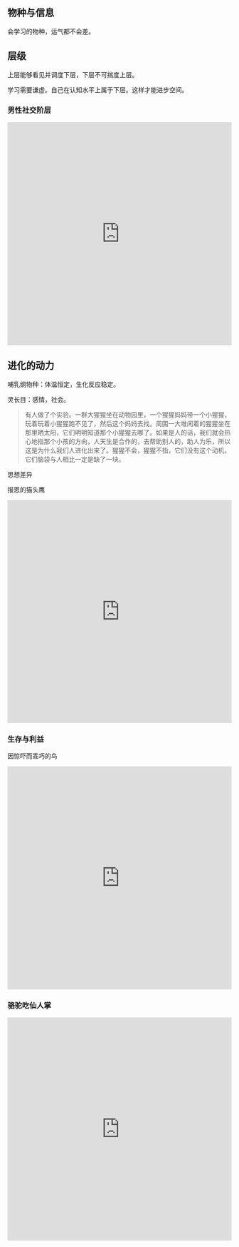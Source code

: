 

## 物种与信息

会学习的物种，运气都不会差。

## 层级

上层能够看见并调度下层，下层不可揣度上层。

学习需要谦虚。自己在认知水平上属于下层。这样才能进步空间。

### 男性社交阶层

<iframe src="https://player.bilibili.com/player.html?bvid=BV1Hi4y1c7aN&page=1&as_wide=1&high_quality=1&danmaku=0"allowfullscreen="allowfullscreen" width="100%" height="500" scrolling="no" frameborder="0" sandbox="allow-top-navigation allow-same-origin allow-forms allow-scripts"></iframe>

## 进化的动力

哺乳纲物种：体温恒定，生化反应稳定。

灵长目：感情，社会。

> 有人做了个实验。一群大猩猩坐在动物园里，一个猩猩妈妈带一个小猩猩，玩着玩着小猩猩跑不见了，然后这个妈妈去找。周围一大堆闲着的猩猩坐在那里晒太阳，它们明明知道那个小猩猩去哪了。如果是人的话，我们就会热心地指那个小孩的方向，人天生是合作的，去帮助别人的，助人为乐，所以这是为什么我们人进化出来了。猩猩不会，猩猩不指，它们没有这个动机，它们脑袋与人相比一定是缺了一块。

思想差异

报恩的猫头鹰

<iframe src="https://player.bilibili.com/player.html?bvid=BV1f4411d7AK&page=1&as_wide=1&high_quality=1&danmaku=0"allowfullscreen="allowfullscreen" width="100%" height="500" scrolling="no" frameborder="0" sandbox="allow-top-navigation allow-same-origin allow-forms allow-scripts"></iframe>

### 生存与利益

因惊吓而乖巧的鸟

<iframe src="https://player.bilibili.com/player.html?bvid=BV1jK411M7TA&page=1&as_wide=1&high_quality=1&danmaku=0"allowfullscreen="allowfullscreen" width="100%" height="500" scrolling="no" frameborder="0" sandbox="allow-top-navigation allow-same-origin allow-forms allow-scripts"></iframe>

### 骆驼吃仙人掌

<iframe src="https://player.bilibili.com/player.html?bvid=BV12s41177cG&page=1&as_wide=1&high_quality=1&danmaku=0"allowfullscreen="allowfullscreen" width="100%" height="500" scrolling="no" frameborder="0" sandbox="allow-top-navigation allow-same-origin allow-forms allow-scripts"></iframe>